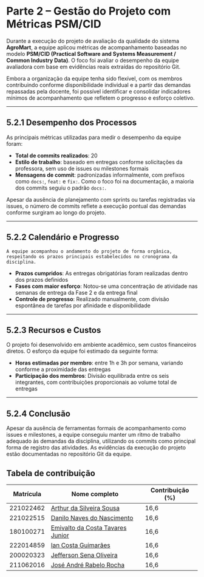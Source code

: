 # Parte 2 – Gestão do Projeto com Métricas PSM/CID

Durante a execução do projeto de avaliação da qualidade do sistema **AgroMart**, a equipe aplicou métricas de acompanhamento baseadas no modelo **PSM/CID (Practical Software and Systems Measurement / Common Industry Data)**. O foco foi avaliar o desempenho da equipe avaliadora com base em evidências reais extraídas do repositório Git.

Embora a organização da equipe tenha sido flexível, com os membros contribuindo conforme disponibilidade individual e a partir das demandas repassadas pela docente, foi possível identificar e consolidar indicadores mínimos de acompanhamento que refletem o progresso e esforço coletivo.

---

## 5.2.1 Desempenho dos Processos

As principais métricas utilizadas para medir o desempenho da equipe foram:

- **Total de commits realizados**: 20  
- **Estilo de trabalho**: baseado em entregas conforme solicitações da professora, sem uso de issues ou milestones formais  
- **Mensagens de commit**: padronizadas informalmente, com prefixos como `docs:`, `feat:` e `fix:`. Como o foco foi na documentação, a maioria dos commits seguiu o padrão `docs:`.

Apesar da ausência de planejamento com sprints ou tarefas registradas via issues, o número de commits reflete a execução pontual das demandas conforme surgiram ao longo do projeto.

---

## 5.2.2 Calendário e Progresso

    A equipe acompanhou o andamento do projeto de forma orgânica, respeitando os prazos principais estabelecidos no cronograma da disciplina.

- **Prazos cumpridos**: As entregas obrigatórias foram realizadas dentro dos prazos definidos  
- **Fases com maior esforço**: Notou-se uma concentração de atividade nas semanas de entrega da Fase 2 e da entrega final  
- **Controle de progresso**: Realizado manualmente, com divisão espontânea de tarefas por afinidade e disponibilidade

---

## 5.2.3 Recursos e Custos

O projeto foi desenvolvido em ambiente acadêmico, sem custos financeiros diretos. O esforço da equipe foi estimado da seguinte forma:

- **Horas estimadas por membro**: entre 1h e 3h por semana, variando conforme a proximidade das entregas  
- **Participação dos membros**: Divisão equilibrada entre os seis integrantes, com contribuições proporcionais ao volume total de entregas

---

## 5.2.4 Conclusão

Apesar da ausência de ferramentas formais de acompanhamento como issues e milestones, a equipe conseguiu manter um ritmo de trabalho adequado às demandas da disciplina, utilizando os commits como principal forma de registro das atividades. As evidências da execução do projeto estão documentadas no repositório Git da equipe.

## Tabela de contribuição

| Matrícula   | Nome completo                          | Contribuição (%) |
|-------------|--------------------------------------|------------------|
| 221022462   | [Arthur da Silveira Sousa](https://github.com/Tutzs)           | 16,6             |
| 221022515   | [Danilo Naves do Nascimento](https://github.com/DaniloNavesS)  | 16,6             |
| 180100271   | [Emivalto da Costa Tavares Junior](https://github.com/EmivaltoJrr) | 16,6         |
| 222014859   | [Ian Costa Guimarães](https://github.com/iancostag)            | 16,6             |
| 200020323   | [Jefferson Sena Oliveira](https://github.com/JeffersonSenaa)   | 16,6             |
| 211062016   | [José André Rabelo Rocha](https://github.com/joseandre25)      | 16,6             |

